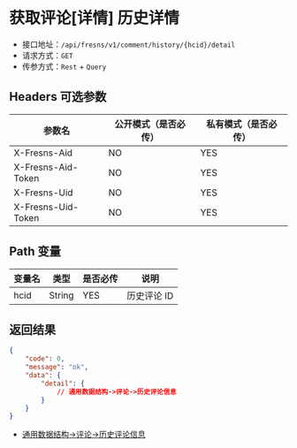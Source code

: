 # 获取评论[详情] 历史详情

- 接口地址：`/api/fresns/v1/comment/history/{hcid}/detail`
- 请求方式：`GET`
- 传参方式：`Rest` + `Query`

## Headers 可选参数

| 参数名 | 公开模式（是否必传） | 私有模式（是否必传） |
| --- | --- | --- |
| X-Fresns-Aid | NO | YES |
| X-Fresns-Aid-Token | NO | YES |
| X-Fresns-Uid | NO | YES |
| X-Fresns-Uid-Token | NO | YES |

## Path 变量

| 变量名 | 类型 | 是否必传 | 说明 |
| --- | --- | --- | --- |
| hcid | String | YES | 历史评论 ID |

## 返回结果

```json
{
    "code": 0,
    "message": "ok",
    "data": {
        "detail": {
            // 通用数据结构->评论->历史评论信息
        }
    }
}
```

- [通用数据结构->评论->历史评论信息](../../reference/data/comment.md#历史评论信息)
